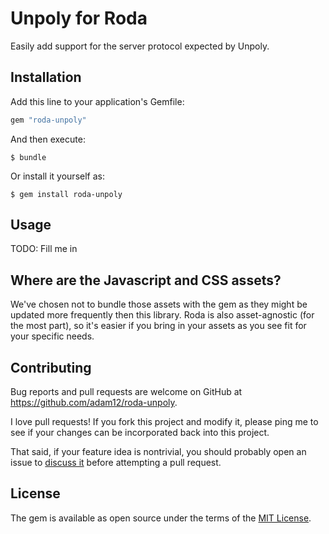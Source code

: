 # Unpoly for Roda

Easily add support for the server protocol expected by Unpoly.

## Installation

Add this line to your application's Gemfile:

```ruby
gem "roda-unpoly"
```

And then execute:

    $ bundle

Or install it yourself as:

    $ gem install roda-unpoly

## Usage

TODO: Fill me in

## Where are the Javascript and CSS assets?

We've chosen not to bundle those assets with the gem as they might be updated more
frequently then this library. Roda is also asset-agnostic (for the most part),
so it's easier if you bring in your assets as you see fit for your specific needs.

## Contributing

Bug reports and pull requests are welcome on GitHub at https://github.com/adam12/roda-unpoly.

I love pull requests! If you fork this project and modify it, please ping me to see
if your changes can be incorporated back into this project.

That said, if your feature idea is nontrivial, you should probably open an issue to
[discuss it](http://www.igvita.com/2011/12/19/dont-push-your-pull-requests/)
before attempting a pull request.

## License

The gem is available as open source under the terms of the [MIT License](http://opensource.org/licenses/MIT).
